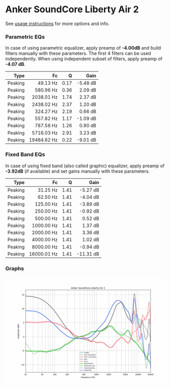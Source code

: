 # Anker SoundCore Liberty Air 2
See [usage instructions](https://github.com/jaakkopasanen/AutoEq#usage) for more options and info.

### Parametric EQs
In case of using parametric equalizer, apply preamp of **-4.00dB** and build filters manually
with these parameters. The first 4 filters can be used independently.
When using independent subset of filters, apply preamp of **-4.07 dB**.

| Type    | Fc          |    Q | Gain     |
|--------:|------------:|-----:|---------:|
| Peaking | 49.13 Hz    | 0.17 | -5.48 dB |
| Peaking | 580.96 Hz   | 0.36 | 2.09 dB  |
| Peaking | 2038.01 Hz  | 1.74 | 2.37 dB  |
| Peaking | 2438.02 Hz  | 2.37 | 1.20 dB  |
| Peaking | 324.27 Hz   | 2.19 | 0.66 dB  |
| Peaking | 557.82 Hz   | 1.17 | -1.09 dB |
| Peaking | 787.58 Hz   | 1.26 | 0.90 dB  |
| Peaking | 5716.03 Hz  | 2.91 | 3.23 dB  |
| Peaking | 19484.62 Hz | 0.22 | -9.01 dB |

### Fixed Band EQs
In case of using fixed band (also called graphic) equalizer, apply preamp of **-3.92dB**
(if available) and set gains manually with these parameters.

| Type    | Fc          |    Q | Gain      |
|--------:|------------:|-----:|----------:|
| Peaking | 31.25 Hz    | 1.41 | -5.27 dB  |
| Peaking | 62.50 Hz    | 1.41 | -4.04 dB  |
| Peaking | 125.00 Hz   | 1.41 | -3.89 dB  |
| Peaking | 250.00 Hz   | 1.41 | -0.92 dB  |
| Peaking | 500.00 Hz   | 1.41 | 0.52 dB   |
| Peaking | 1000.00 Hz  | 1.41 | 1.37 dB   |
| Peaking | 2000.00 Hz  | 1.41 | 3.36 dB   |
| Peaking | 4000.00 Hz  | 1.41 | 1.02 dB   |
| Peaking | 8000.00 Hz  | 1.41 | -0.94 dB  |
| Peaking | 16000.01 Hz | 1.41 | -11.31 dB |

### Graphs
![](./Anker%20SoundCore%20Liberty%20Air%202.png)